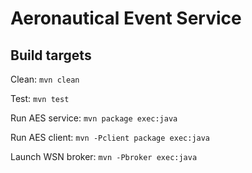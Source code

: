Aeronautical Event Service
==========================

Build targets
-------------

Clean: `mvn clean`

Test: `mvn test`

Run AES service: `mvn package exec:java`

Run AES client: `mvn -Pclient package exec:java`

Launch WSN broker: `mvn -Pbroker exec:java`

